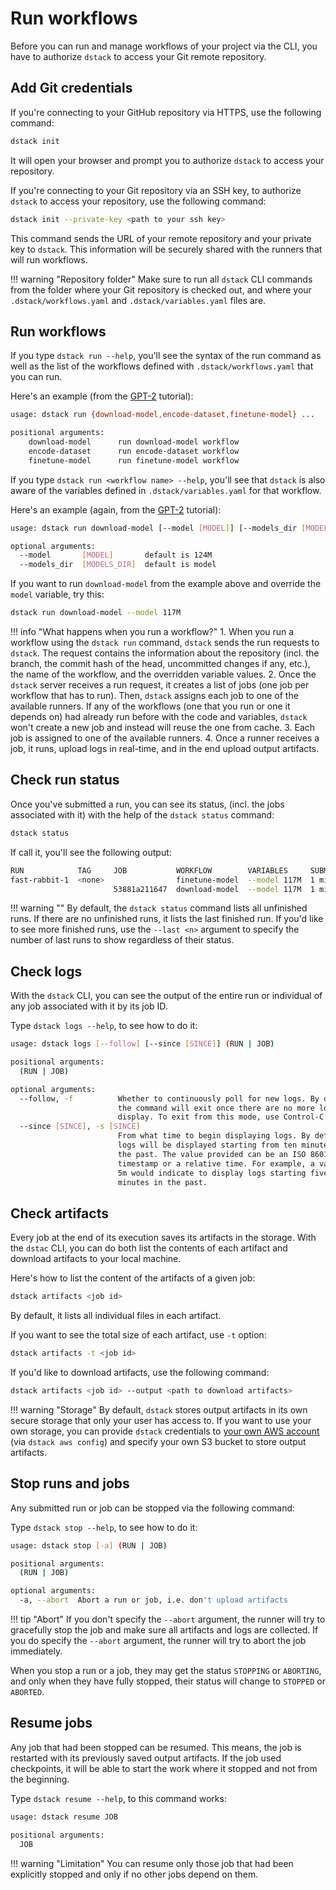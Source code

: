 # Run workflows

Before you can run and manage workflows of your project via the CLI, you have to authorize `dstack` to access
your Git remote repository. 

## Add Git credentials

If you're connecting to your GitHub repository via HTTPS, use the following command:

```bash
dstack init 
```

It will open your browser and prompt you to authorize `dstack` to access your repository. 

If you're connecting to your Git repository via an SSH key, to authorize `dstack` to access your repository, 
use the following command:

```bash
dstack init --private-key <path to your ssh key> 
```

This command sends the URL of your remote repository and your private key to `dstack`. This information will be
securely shared with the runners that will run workflows.

!!! warning "Repository folder"
    Make sure to run all `dstack` CLI commands from the folder where your Git repository is checked out,
    and where your `.dstack/workflows.yaml` and `.dstack/variables.yaml` files are.

## Run workflows

If you type `dstack run --help`, you'll see the syntax of the run command as well as the list of the workflows
defined with `.dstack/workflows.yaml` that you can run. 

Here's an example (from the [GPT-2](gpt-2.md) tutorial):

```bash
usage: dstack run {download-model,encode-dataset,finetune-model} ...

positional arguments:
    download-model      run download-model workflow
    encode-dataset      run encode-dataset workflow
    finetune-model      run finetune-model workflow
```

If you type `dstack run <workflow name> --help`, you'll see that `dstack` is also aware of the variables defined
in `.dstack/variables.yaml` for that workflow. 

Here's an example (again, from the [GPT-2](gpt-2.md) tutorial):

```bash
usage: dstack run download-model [--model [MODEL]] [--models_dir [MODELS_DIR]]

optional arguments:
  --model       [MODEL]       default is 124M
  --models_dir  [MODELS_DIR]  default is model
```

If you want to run `download-model` from the example above and override the `model` variable, try this:

```bash
dstack run download-model --model 117M
```

!!! info "What happens when you run a workflow?"
    1. When you run a workflow using the `dstack run` command, `dstack` sends the run requests to `dstack`. 
    The request contains the information about the repository (incl. the branch, the commit hash of the head,
    uncommitted changes if any, etc.), the name of the workflow, and the overridden variable values.
    2. Once the `dstack` server receives a run request, it creates a list of jobs (one job per workflow that has to run).
    Then, `dstack` assigns each job to one of the available runners. If any of the workflows (one that you run or one
    it depends on) had already run before with the code and variables, `dstack` won't create a new job and instead
    will reuse the one from cache.
    3. Each job is assigned to one of the available runners.
    4. Once a runner receives a job, it runs, upload logs in real-time, and in the end upload output artifacts.

## Check run status

Once you've submitted a run, you can see its status, (incl. the jobs associated with it) with the help
of the `dstack status` command:

```bash
dstack status
```

If call it, you'll see the following output:

```bash
RUN            TAG     JOB           WORKFLOW        VARIABLES     SUBMITTED    RUNNER     STATUS
fast-rabbit-1  <none>                finetune-model  --model 117M  1 min ago    cricket-1  DONE
                       53881a211647  download-model  --model 117M  1 min ago    cricket-1  DONE
```

!!! warning ""
    By default, the `dstack status` command lists all unfinished runs. If there are no unfinished runs,
    it lists the last finished run. If you'd like to see more finished runs, use the `--last <n>` argument to
    specify the number of last runs to show regardless of their status.

## Check logs

With the `dstack` CLI, you can see the output of the entire run or individual of any job associated with it by its job ID.

Type `dstack logs --help`, to see how to do it:

```bash
usage: dstack logs [--follow] [--since [SINCE]] (RUN | JOB)

positional arguments:
  (RUN | JOB)

optional arguments:
  --follow, -f          Whether to continuously poll for new logs. By default,
                        the command will exit once there are no more logs to
                        display. To exit from this mode, use Control-C.
  --since [SINCE], -s [SINCE]
                        From what time to begin displaying logs. By default,
                        logs will be displayed starting from ten minutes in
                        the past. The value provided can be an ISO 8601
                        timestamp or a relative time. For example, a value of
                        5m would indicate to display logs starting five
                        minutes in the past.
```

## Check artifacts

Every job at the end of its execution saves its artifacts in the storage.
With the `dstac` CLI, you can do both list the contents of each artifact and download artifacts to your local machine.

Here's how to list the content of the artifacts of a given job:

```bash
dstack artifacts <job id>
```

By default, it lists all individual files in each artifact.

If you want to see the total size of each artifact, use `-t` option:

```bash
dstack artifacts -t <job id>
```

If you'd like to download artifacts, use the following command:

```bash
dstack artifacts <job id> --output <path to download artifacts>
```

!!! warning "Storage"
    By default, `dstack` stores output artifacts in its own secure storage that only your user has access to. 
    If you want to use your own storage, you can provide `dstack` 
    credentials to [your own AWS account](aws.md) (via `dstack aws config`) and specify your own S3 bucket
    to store output artifacts.

## Stop runs and jobs

Any submitted run or job can be stopped via the following command:

Type `dstack stop --help`, to see how to do it:

```bash
usage: dstack stop [-a] (RUN | JOB)

positional arguments:
  (RUN | JOB)

optional arguments:
  -a, --abort  Abort a run or job, i.e. don't upload artifacts
```

!!! tip "Abort"
    If you don't specify the `--abort` argument, the runner will try to gracefully stop the job and make sure all artifacts 
    and logs are collected. If you do specify the `--abort` argument, the runner will try to abort the job immediately.

When you stop a run or a job, they may get the status `STOPPING` or `ABORTING`, and only when they have fully stopped,
their status will change to `STOPPED` or `ABORTED`.

## Resume jobs

Any job that had been stopped can be resumed. This means, the job is restarted with its previously saved output
artifacts. If the job used checkpoints, it will be able to start the work where it stopped and not from the 
beginning.

Type `dstack resume --help`, to this command works:

```bash
usage: dstack resume JOB

positional arguments:
  JOB
```

!!! warning "Limitation"
    You can resume only those job that had been explicitly stopped and only if no other jobs depend on them.